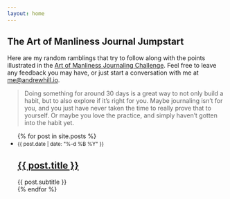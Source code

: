 ```yaml
---
layout: home
---
```


## The Art of Manliness Journal Jumpstart

Here are my random ramblings that try to follow along with the points illustrated in the [Art of Manliness Journaling Challenge](https://www.artofmanliness.com/articles/jumpstart-your-journaling-a-31-day-challenge/). Feel free to leave any feedback you may have, or just start a conversation with me at [me@andrewhill.io](mailto:me@andrewhill.io).

>Doing something for around 30 days is a great way to not only build a habit, but to also explore if it’s right for you. Maybe journaling isn’t for you, and you just have never taken the time to really prove that to yourself. Or maybe you love the practice, and simply haven’t gotten into the habit yet.

<ul class="post-list">
  {% for post in site.posts %}
    <li class="post">
    <small>{{ post.date  | date: "%-d %B %Y" }}</small>
      <h2><a href="{{site.baseurl}}{{ post.url }}">{{ post.title }}</a></h2>
      {{ post.subtitle }}
    </li>
  {% endfor %}
</ul>